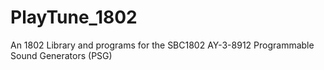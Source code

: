 # PlayTune_1802
An 1802 Library and programs for the SBC1802 AY-3-8912 Programmable Sound Generators (PSG)
